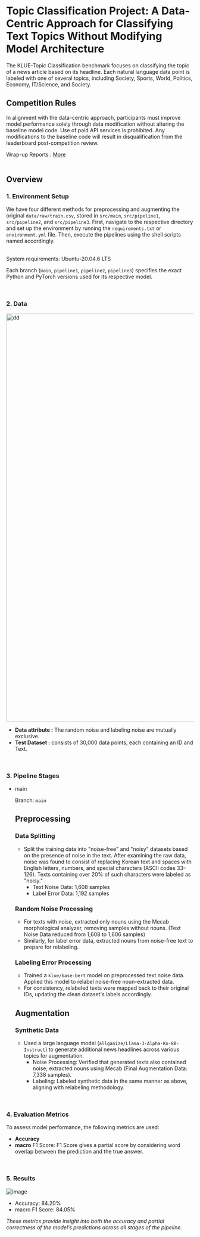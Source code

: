 # Topic Classification Project: A Data-Centric Approach for Classifying Text Topics Without Modifying Model Architecture

The KLUE-Topic Classification benchmark focuses on classifying the topic of a news article based on its headline. Each natural language data point is labeled with one of several topics, including Society, Sports, World, Politics, Economy, IT/Science, and Society.

## Competition Rules

In alignment with the data-centric approach, participants must improve model performance solely through data modification without altering the baseline model code. Use of paid API services is prohibited. Any modifications to the baseline code will result in disqualification from the leaderboard post-competition review.

Wrap-up Reports : [More]([https://github.com/boostcampaitech7/level2-nlp-datacentric-nlp-09/blob/main/A%20Data-Centric%20Approach%20for%20Classifying%20Text%20Topics.pdf])
<br>
<br>

## Overview

### 1. Environment Setup

We have four different methods for preprocessing and augmenting the original `data/raw/train.csv`, stored in `src/main`, `src/pipeline1`, `src/pipeline2`, and `src/pipeline3`. First, navigate to the respective directory and set up the environment by running the `requirements.txt` or `environment.yml` file. Then, execute the pipelines using the shell scripts named accordingly.

<br>
System requirements:
Ubuntu-20.04.6 LTS

Each branch (`main`, `pipeline1`, `pipeline2`, `pipeline3`) specifies the exact Python and PyTorch versions used for its respective model.

<br>

### 2. Data

<img width="1095" alt="dd" src="https://github.com/user-attachments/assets/1967ea1b-9eef-477b-ac05-81a7d8e145f3">

- **Data attribute :** The random noise and labeling noise are mutually exclusive.
- **Test Dataset :** consists of 30,000 data points, each containing an ID and Text.

<br>

### 3. Pipeline Stages

- main
    
    Branch: `main`
    
    ## Preprocessing
    
    ### Data Splitting
    
    - Split the training data into "noise-free" and "noisy" datasets based on the presence of noise in the text. After examining the raw data, noise was found to consist of replacing Korean text and spaces with English letters, numbers, and special characters (ASCII codes 33–126). Texts containing over 20% of such characters were labeled as "noisy."
        - Text Noise Data: 1,608 samples
        - Label Error Data: 1,192 samples
    
    ### Random Noise Processing
    
    - For texts with noise, extracted only nouns using the Mecab morphological analyzer, removing samples without nouns. (Text Noise Data reduced from 1,608 to 1,606 samples)
    - Similarly, for label error data, extracted nouns from noise-free text to prepare for relabeling.
    
    ### Labeling Error Processing
    
    - Trained a `klue/base-bert` model on preprocessed text noise data. Applied this model to relabel noise-free noun-extracted data.
    - For consistency, relabeled texts were mapped back to their original IDs, updating the clean dataset's labels accordingly.
    
    ## Augmentation
    
    ### Synthetic Data
    
    - Used a large language model (`allganize/Llama-3-Alpha-Ko-8B-Instruct`) to generate additional news headlines across various topics for augmentation.
        - Noise Processing: Verified that generated texts also contained noise; extracted nouns using Mecab (Final Augmentation Data: 7,338 samples).
        - Labeling: Labeled synthetic data in the same manner as above, aligning with relabeling methodology.

<br>

### 4. Evaluation Metrics

To assess model performance, the following metrics are used:

- **Accuracy**
- **macro** F1 Score:  F1 Score gives a partial score by considering word overlap between the prediction and the true answer.

<br>

### 5. Results

![image](https://github.com/user-attachments/assets/05f65884-ce0e-477d-bc57-84bedc092cbf)

- Accuracy: 84.20%
- macro F1 Score: 84.05%

*These metrics provide insight into both the accuracy and partial correctness of the model’s predictions across all stages of the pipeline.*
